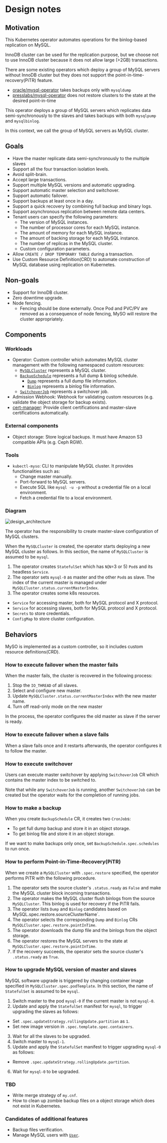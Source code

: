 Design notes
============

Motivation
----------

This Kubernetes operator automates operations for the binlog-based replication on MySQL.

InnoDB cluster can be used for the replication purpose, but we choose not to use InnoDB cluster because it does not allow large (>2GB) transactions.

There are some existing operators which deploy a group of MySQL servers without InnoDB cluster but they does not support the point-in-time-recovery(PiTR) feature.

- [oracle/mysql-operator](https://github.com/oracle/mysql-operator) takes backups only with `mysqldump`
- [presslabs/mysql-operator](https://github.com/presslabs/mysql-operator) does not restore clusters to the state at the desired point-in-time

This operator deploys a group of MySQL servers which replicates data semi-synchronously to the slaves and takes backups with both `mysqlpump` and `mysqlbinlog`.

In this context, we call the group of MySQL servers as MySQL cluster.

Goals
-----

- Have the master replicate data semi-synchronously to the multiple slaves
- Support all the four transaction isolation levels.
- Avoid split-brain.
- Accept large transactions.
- Support multiple MySQL versions and automatic upgrading.
- Support automatic master selection and switchover.
- Support automatic failover.
- Support backups at least once in a day.
- Support a quick recovery by combining full backup and binary logs.
- Support asynchronous replication between remote data centers.
- Tenant users can specify the following parameters:
  - The version of MySQL instances.
  - The number of processor cores for each MySQL instance.
  - The amount of memory for each MySQL instance.
  - The amount of backing storage for each MySQL instance.
  - The number of replicas in the MySQL cluster.
  - Custom configuration parameters.
- Allow `CREATE / DROP TEMPORARY TABLE` during a transaction.
- Use Custom Resource Definition(CRD) to automate construction of MySQL database using replication on Kubernetes.

Non-goals
---------

- Support for InnoDB cluster.
- Zero downtime upgrade.
- Node fencing.
  - Fencing should be done externally.  Once Pod and PVC/PV are removed as a consequence of node fencing, MySO will restore the cluster appropriately.

Components
----------

### Workloads

- Operator: Custom controller which automates MySQL cluster management with the following namespaced custom resources:
  - [`MySQLCluster`](crd_mysql_cluster.md) represents a MySQL cluster.
  - [`BackupSchedule`](crd_mysql_backup_schedule.md) represents a full dump & binlog schedule.
    - [`Dump`](crd_mysql_dump.md) represents a full dump file information.
    - [`Binlog`](crd_mysql_binlog.md) represents a binlog file information.
  - [`SwitchoverJob`](crd_mysql_switch_over_job.md) represents a switchover job.
- Admission Webhook: Webhook for validating custom resources (e.g. validate the object storage for backup exists).
- [cert-manager](https://cert-manager.io/): Provide client certifications and master-slave certifications automatically.

### External components

- Object storage: Store logical backups. It must have Amazon S3 compatible APIs (e.g. Ceph RGW).

### Tools

- `kubectl-myso`: CLI to manipulate MySQL cluster. It provides functionalities such as:
  - Change master manually.
  - Port-forward to MySQL servers.
  - Execute SQL like `mysql -u -p` without a credential file on a local environment.
  - Fetch a credential file to a local environment.

### Diagram

![design_architecture](http://www.plantuml.com/plantuml/png/ZPC_Rzim4CLtVeg3koI3WLhQYg88ean6qhWLWg2mF53InLPDaIf9fJMAVFTIF5b_R0lfOe3lFTtlZZxU6CkrhKl1U6QLXYU3cgrZrAz5XebySLB9ZKMz0MwWD6IS98pWhsXymXmJJAeSuQlx-TZeisUbzwXdy9S1L3pRyot2tSfRTrW9TIXHMh81rkN1g8qt7mxnumm-_40Xr6zdlh6tGUt5CVFj7XvydrS4kXwJufYIiUKMNseHuuZrI-GBmj5X6XWCW74pzc8A6Bm33FuF69u2WobW-0umd0RsPQAb3qLABbNQ5KYTMrSRy5vQIA6sYSphiZhhE-UMfzmWh6EhjAj8q4GcqZMOgRBYjaW59l8n_OcPXJRM15on-sAxixUYHaS-teBhnMebLe9BfEP80AzGZnrsngkYMK7KuseqHoJgRfTdxU4g-dxjigj2xYbqwuUDintcjK3AZhMpJmQNJlc1C0f6sbyiXTf35w0RR5uWpETVkiS6dy3z-Rrk9lHs7YT76Xs-TyRTzu7cbPry-injjYFZ_CjpVp3dfR8qOEyCuv_dy-PPNj222rh8scB-72qPhQIZ73V8KPugeNZEkejpReDmpaghFmTcnaOmPOJi1flr5ly0)

The operator has the responsibility to create master-slave configuration of MySQL clusters.

When the `MySQLCluster` is created, the operator starts deploying a new MySQL cluster as follows.
In this section, the name of `MySQLCluster` is assumed to be `mysql`.

1. The operator creates `StatefulSet` which has `N`(`N`=3 or 5) `Pod`s and its headless `Service`.
1. The operator sets `mysql-0` as master and the other `Pod`s as slave.
   The index of the current master is managed under `MySQLCluster.status.currentMasterIndex`.
1. The operator creates some k8s resources.
  - `Service` for accessing master, both for MySQL protocol and X protocol.
  - `Service` for accessing slaves, both for MySQL protocol and X protocol.
  - `Secrets` to store credentials.
  - `ConfigMap` to store cluster configuration.

Behaviors
---------

MySO is implemented as a custom controller, so it includes custom resource definitions(CRD).

### How to execute failover when the master fails

When the master fails, the cluster is recovered in the following process:

1. Stop the `IO_THREAD` of all slaves.
2. Select and configure new master.
3. Update `MySQLCluster.status.currentMasterIndex` with the new master name.
4. Turn off read-only mode on the new master

In the process, the operator configures the old master as slave if the server is ready.

### How to execute failover when a slave fails

When a slave fails once and it restarts afterwards, the operator configures it to follow the master.

### How to execute switchover

Users can execute master switchover by applying `SwitchoverJob` CR which contains the master index to be switched to.

Note that while any `SwitchoverJob` is running, another `SwitchoverJob` can be created but the operator waits for the completion of running jobs.

### How to make a backup

When you create `BackupSchedule` CR, it creates two `CronJob`s:
  - To get full dump backup and store it in an object storage.
  - To get binlog file and store it in an object storage.

If we want to make backups only once, set `BackupSchedule.spec.schedules` to run once.

### How to perform Point-in-Time-Recovery(PiTR)

When we create a `MySQLCluster` with `.spec.restore` specified, the operator performs PiTR with the following procedure.

1. The operator sets the source cluster's `.status.ready` as `False` and make the MySQL cluster block incoming transactions.
2. The operator makes the MySQL cluster flush binlogs from the source `MySQLCluster`. This binlog is used for recovery if the PiTR fails.
3. The operator lists `Dump` and `Binlog` candidates based on MySQL.spec.restore.sourceClusterName`.
4. The operator selects the corresponding `Dump` and `Binlog` CRs  `MySQLCluster.spec.restore.pointInTime`.
5. The operator downloads the dump file and the binlogs from the object storage.
6. The operator restores the MySQL servers to the state at `MySQLCluster.spec.restore.pointInTime`.
7. If the recovery succeeds, the operator sets the source cluster's `.status.ready` as `True`.

### How to upgrade MySQL version of master and slaves

MySQL software upgrade is triggered by changing container image specified in `MySQLCluster.spec.podTemplate`.
In this section, the name of `StatefulSet` is assumed to be `mysql`.

1. Switch master to the pod `mysql-0` if the current master is not `mysql-0`.
2. Update and apply the `StatefulSet` manifest for `mysql`, to trigger upgrading the slaves as follows:
  - Set `.spec.updateStrategy.rollingUpdate.partition` as `1`.
  - Set new image version in `.spec.template.spec.containers`.
3. Wait for all the slaves to be upgraded.
4. Switch master to `mysql-1`.
5. Update and apply the `StatefulSet` manifest to trigger upgrading `mysql-0` as follows:
  - Remove `.spec.updateStrategy.rollingUpdate.partition`.
6. Wait for `mysql-0` to be upgraded.

### TBD

- Write merge strategy of `my.cnf`.
- How to clean up zombie backup files on a object storage which does not exist in Kubernetes.

### Candidates of additional features

- Backup files verification.
- Manage MySQL users with [`User`](crd_mysql_user.md).
